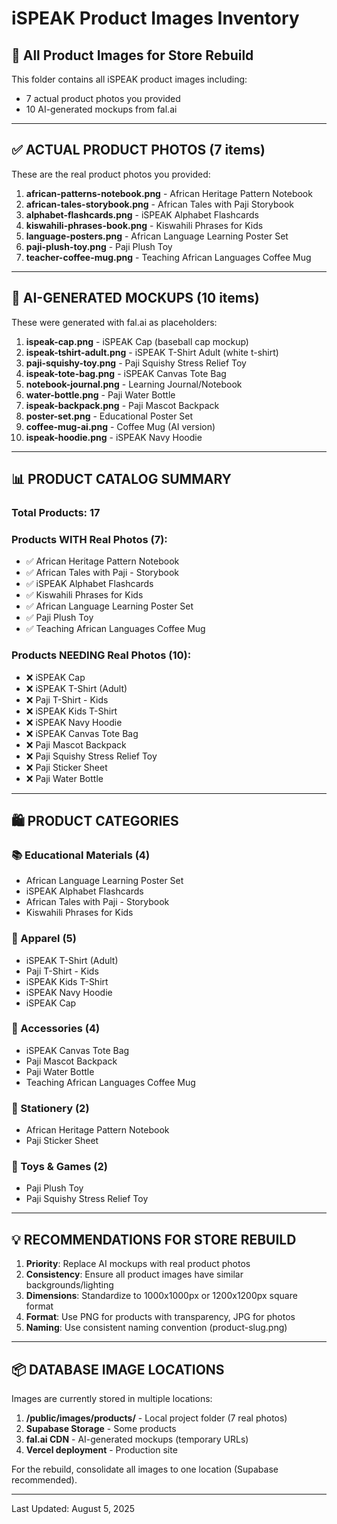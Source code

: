 # iSPEAK Product Images Inventory

## 📁 All Product Images for Store Rebuild

This folder contains all iSPEAK product images including:
- 7 actual product photos you provided
- 10 AI-generated mockups from fal.ai

---

## ✅ ACTUAL PRODUCT PHOTOS (7 items)
These are the real product photos you provided:

1. **african-patterns-notebook.png** - African Heritage Pattern Notebook
2. **african-tales-storybook.png** - African Tales with Paji Storybook
3. **alphabet-flashcards.png** - iSPEAK Alphabet Flashcards
4. **kiswahili-phrases-book.png** - Kiswahili Phrases for Kids
5. **language-posters.png** - African Language Learning Poster Set
6. **paji-plush-toy.png** - Paji Plush Toy
7. **teacher-coffee-mug.png** - Teaching African Languages Coffee Mug

---

## 🎨 AI-GENERATED MOCKUPS (10 items)
These were generated with fal.ai as placeholders:

1. **ispeak-cap.png** - iSPEAK Cap (baseball cap mockup)
2. **ispeak-tshirt-adult.png** - iSPEAK T-Shirt Adult (white t-shirt)
3. **paji-squishy-toy.png** - Paji Squishy Stress Relief Toy
4. **ispeak-tote-bag.png** - iSPEAK Canvas Tote Bag
5. **notebook-journal.png** - Learning Journal/Notebook
6. **water-bottle.png** - Paji Water Bottle
7. **ispeak-backpack.png** - Paji Mascot Backpack
8. **poster-set.png** - Educational Poster Set
9. **coffee-mug-ai.png** - Coffee Mug (AI version)
10. **ispeak-hoodie.png** - iSPEAK Navy Hoodie

---

## 📊 PRODUCT CATALOG SUMMARY

### Total Products: 17

### Products WITH Real Photos (7):
- ✅ African Heritage Pattern Notebook
- ✅ African Tales with Paji - Storybook
- ✅ iSPEAK Alphabet Flashcards
- ✅ Kiswahili Phrases for Kids
- ✅ African Language Learning Poster Set
- ✅ Paji Plush Toy
- ✅ Teaching African Languages Coffee Mug

### Products NEEDING Real Photos (10):
- ❌ iSPEAK Cap
- ❌ iSPEAK T-Shirt (Adult)
- ❌ Paji T-Shirt - Kids
- ❌ iSPEAK Kids T-Shirt
- ❌ iSPEAK Navy Hoodie
- ❌ iSPEAK Canvas Tote Bag
- ❌ Paji Mascot Backpack
- ❌ Paji Squishy Stress Relief Toy
- ❌ Paji Sticker Sheet
- ❌ Paji Water Bottle

---

## 🛍️ PRODUCT CATEGORIES

### 📚 Educational Materials (4)
- African Language Learning Poster Set
- iSPEAK Alphabet Flashcards
- African Tales with Paji - Storybook
- Kiswahili Phrases for Kids

### 👕 Apparel (5)
- iSPEAK T-Shirt (Adult)
- Paji T-Shirt - Kids
- iSPEAK Kids T-Shirt
- iSPEAK Navy Hoodie
- iSPEAK Cap

### 🎒 Accessories (4)
- iSPEAK Canvas Tote Bag
- Paji Mascot Backpack
- Paji Water Bottle
- Teaching African Languages Coffee Mug

### 📝 Stationery (2)
- African Heritage Pattern Notebook
- Paji Sticker Sheet

### 🧸 Toys & Games (2)
- Paji Plush Toy
- Paji Squishy Stress Relief Toy

---

## 💡 RECOMMENDATIONS FOR STORE REBUILD

1. **Priority**: Replace AI mockups with real product photos
2. **Consistency**: Ensure all product images have similar backgrounds/lighting
3. **Dimensions**: Standardize to 1000x1000px or 1200x1200px square format
4. **Format**: Use PNG for products with transparency, JPG for photos
5. **Naming**: Use consistent naming convention (product-slug.png)

---

## 📦 DATABASE IMAGE LOCATIONS

Images are currently stored in multiple locations:
1. **/public/images/products/** - Local project folder (7 real photos)
2. **Supabase Storage** - Some products
3. **fal.ai CDN** - AI-generated mockups (temporary URLs)
4. **Vercel deployment** - Production site

For the rebuild, consolidate all images to one location (Supabase recommended).

---

Last Updated: August 5, 2025